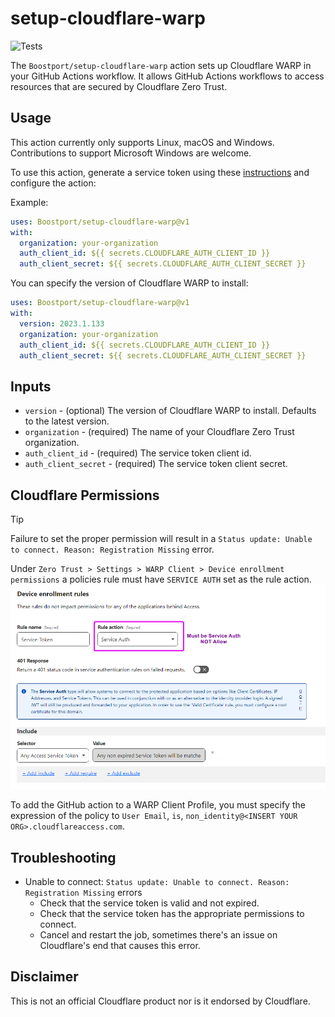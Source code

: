 # setup-cloudflare-warp
![Tests](https://github.com/Boostport/setup-cloudflare-warp/actions/workflows/tests.yml/badge.svg)

The `Boostport/setup-cloudflare-warp` action sets up Cloudflare WARP in your GitHub Actions workflow. It allows GitHub
Actions workflows to access resources that are secured by Cloudflare Zero Trust.

## Usage
This action currently only supports Linux, macOS and Windows. Contributions to support Microsoft Windows are welcome.

To use this action, generate a service token using these
[instructions](https://developers.cloudflare.com/cloudflare-one/identity/service-tokens/) and configure the action:

Example:
```yaml
uses: Boostport/setup-cloudflare-warp@v1
with:
  organization: your-organization
  auth_client_id: ${{ secrets.CLOUDFLARE_AUTH_CLIENT_ID }}
  auth_client_secret: ${{ secrets.CLOUDFLARE_AUTH_CLIENT_SECRET }}
```
You can specify the version of Cloudflare WARP to install:
```yaml
uses: Boostport/setup-cloudflare-warp@v1
with:
  version: 2023.1.133
  organization: your-organization
  auth_client_id: ${{ secrets.CLOUDFLARE_AUTH_CLIENT_ID }}
  auth_client_secret: ${{ secrets.CLOUDFLARE_AUTH_CLIENT_SECRET }}
```

## Inputs
- `version` - (optional) The version of Cloudflare WARP to install. Defaults to the latest version.
- `organization` - (required) The name of your Cloudflare Zero Trust organization.
- `auth_client_id` - (required) The service token client id.
- `auth_client_secret` - (required) The service token client secret.

## Cloudflare Permissions
> [!TIP]
> Failure to set the proper permission will result in a `Status update: Unable to connect. Reason: Registration Missing` error.

Under `Zero Trust > Settings > WARP Client > Device enrollment permissions` a policies rule must have `SERVICE AUTH` set as the rule action.
![Cloudflare Device Enrollment Policy](./docs/resources/cloudflare_device_enrollment.png)

To add the GitHub action to a WARP Client Profile, you must specify the expression of the policy to `User Email`, `is`, `non_identity@<INSERT YOUR ORG>.cloudflareaccess.com`.


## Troubleshooting
- Unable to connect: `Status update: Unable to connect. Reason: Registration Missing` errors
  - Check that the service token is valid and not expired.
  - Check that the service token has the appropriate permissions to connect.
  - Cancel and restart the job, sometimes there's an issue on Cloudflare's end that causes this error.

## Disclaimer
This is not an official Cloudflare product nor is it endorsed by Cloudflare.